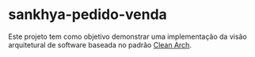# sankhya-pedido-venda
Este projeto tem como objetivo demonstrar uma implementação da visão arquitetural de software baseada no padrão [Clean Arch](https://blog.cleancoder.com/uncle-bob/2012/08/13/the-clean-architecture.html).
